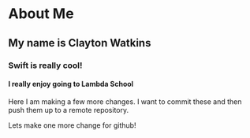 # About Me
## My name is Clayton Watkins
### Swift is really cool!
#### I really enjoy going to Lambda School

Here I am making a few more changes. I want to commit these and then push them up to a remote repository.

Lets make one more change for github!
